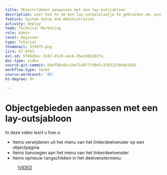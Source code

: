 ```yaml
---
title: Objectvlakken aanpassen met een lay-outsjabloon
description: Leer hoe te om een lay-outmalplaatje te gebruiken om, punten in het linkerpaneelmenu toe te voegen te verwijderen en te herschikken in  [!DNL &#x200B; Workfront].
feature: System Setup and Administration
activity: deploy
team: Technical Marketing
role: Admin
level: Beginner
type: Tutorial
thumbnail: 335075.png
jira: KT-8763
exl-id: 5f4845ec-3107-4519-aac6-d5ec868202fa
doc-type: video
source-git-commit: bbdf99c6bc1be714077fd94fc3f8325394de36b3
workflow-type: tm+mt
source-wordcount: '65'
ht-degree: 0%

---
```


# Objectgebieden aanpassen met een lay-outsjabloon

In deze video leert u hoe u:

* Items verwijderen uit het menu van het linkerdeelvenster op een objectpagina
* Items toevoegen aan het menu van het linkerdeelvenster
* Items opnieuw rangschikken in het deelvenstermenu

>[!VIDEO](https://video.tv.adobe.com/v/335075/?quality=12&learn=on&enablevpops=1)
